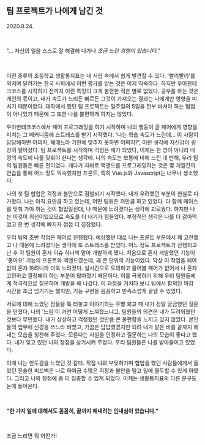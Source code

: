 ## 팀 프로젝트가 나에게 남긴 것
2020.8.24.

<br/>

"... 자신의 일을 스스로 잘 해결해 나가나 *조금 느린 경향이 있습니다.*"
     
<br/>

이런 종류의 초등학교 생활통지표는 내 서랍 속에서 쉽게 발견할 수 있다. '빨리빨리'를 외치며 달려가는 한국 사회에서 이런 평가를 받는 것은 이제 익숙하다. 하지만 우아한테크코스를 시작하기 전까지 이런 특징이 크게 불편한 적은 별로 없었다. 공부를 하는 것은 개인의 몫이고, 내가 속도가 느리든 빠르든 그것이 가져오는 결과는 나에게만 영향을 미치기 때문이었다. 대학에서 했던 팀 프로젝트는 일주일의 5일을 전부 바쳐야 하는 협업이 아니었기 때문에 그 또한 나를 불편하게 하지는 않았다. 

우아한테크코스에서 페어 프로그래밍을 하기 시작하며 나의 행동이 곧 페어에게 영향을 미치는 그 메커니즘에 스트레스를 받기 시작했다. '나는 학습 속도가 느린데... 이 사람이 답답해하면 어쩌지, 헤매느라 기한에 맞추지 못하면 어쩌지?', 이런 생각에 자신감이 굉장히 떨어졌다. 팀 프로젝트를 시작하며 걱정은 배가 되었다, 이제는 한 명이 아니라 네 명의 속도에 나를 맞춰야 한다는 생각에. 나의 속도는 보통에 비해 느린 데 반해, 우리 팀의 팀원들은 빠른 편이었다. 게다가 자바로 백엔드를 프로그래밍하는 것은 몇 개월간의 연습을 통해 어느 정도 익숙했지만 프론트, 특히 Vue.js와 Javascript는 너무나 생소했다. 

나의 첫 팀 협업은 걱정과 불안으로 점철되기 시작했다. 내가 우려했던 부분이 현실로 다가왔다. 나는 아직 요만큼 하고 있는데, 어떤 팀원은 저만큼 하고 있었다. 다 함께 페이스를 맞춰 가야 하는 것이 협업일진대, 나 때문에 느려졌다는 생각에 괴로웠다. 하지만 나는 이것이 최선이었으므로 속도를 더 내기가 힘들었다. 부정적인 생각은 나를 더 갉아먹었고 한 번 생각에 빠지자 점점 더 침잠했다.

우리 팀의 초반 작업은 페어로 진행했다. 예상했던 대로 나는 프론트 부분에서 꽤 고전했고 나 때문에 느려졌다는 생각에 또 스트레스를 받았다. 어느 정도 프로젝트가 진행되고 난 후 각 팀원이 혼자 이슈 하나씩 맡아 개발하게 됐다. 처음으로 혼자 개발했던 기능이 '좋아요' 기능의  프론트와 백엔드였는데, 꽤 큰 단위의 기능이었다. 막상 이 작업을 페어 없이 혼자 하려니까 더욱 느려졌다. 실시간으로 토의하고 물어볼 페어가 없어서 나 혼자 고민하고 결정해야 하는 부분이 많아졌기 때문이다. 이를 극복하기 위해 우리 팀원들에게 적극적으로 질문하며 개발을 해 나갔다. 이 과정을 거치다 보니 팀에서 합의된 마감 시간을 조금 넘기기는 했지만, 기능 구현을 꼼꼼하고 만족스럽게 끝낼 수 있었다.

서로에 대해 느꼈던 점들을 툭 터놓고 이야기하는 주별 회고 때 내가 정말 궁금했던 질문을 던졌다, 나의 '느림'이 과연 어떻게 느껴졌느냐고. 팀원들의 의견은 내가 두려워했던 것보다 무던했다. 내가 상상하고 걱정했던 것만큼 큰 불편함을 느끼고 있지 않았다. 본인들의 업무에 신경을 쓰느라 바빴고, 가끔은 답답했겠지만 되려 내가 맡은 바를 끝까지 해내는 모습을 칭찬해 주었다. 모른다는 사실을 인정하고 질문하는 나의 모습이 좋다고 했다. 내가 잊고 있던 나의 장점을 상기시켜 주었다. 우리 팀원들은 나를 받아들이고 있었다. 

이때 나는 안도감을 느꼈던 것 같다. 직접 나와 부딪혀가며 협업을 했던 사람들에게서 들었던 진솔한 피드백은 나로 하여금 수많은 걱정과 불안을 털고 일에 몰두할 수 있게 하였다. 그리고 나의 장점에 좀 더 집중할 수 있게 되었다. 이제는 생활통지표의 다른 문구도 눈에 들어온다. 
     
<br/>

**"한 가지 일에 대해서도 꼼꼼히, 끝까지 해내려는 인내심이 있습니다."**
     
<br/>

조금 느리면 뭐 어떤가!

